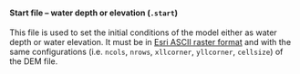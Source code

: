 #### Start file – water depth or elevation (`.start`)

This file is used to set the initial conditions of the model either as water depth or water elevation. It must be in [Esri ASCII raster format](https://desktop.arcgis.com/en/arcmap/10.3/manage-data/raster-and-images/esri-ascii-raster-format.htm) and with the same configurations (i.e. `ncols`, `nrows`, `xllcorner`, `yllcorner`, `cellsize`) of the DEM file. 
